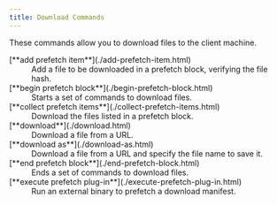```yaml
---
title: Download Commands
---
```


These commands allow you to download files to the client machine.

<dl>

  <dt>[**add prefetch item**](./add-prefetch-item.html)</dt>
  <dd>Add a file to be downloaded in a prefetch block, verifying the file hash.</dd>

  <dt>[**begin prefetch block**](./begin-prefetch-block.html)</dt>
  <dd>Starts a set of commands to download files.</dd>

  <dt>[**collect prefetch items**](./collect-prefetch-items.html)</dt>
  <dd>Download the files listed in a prefetch block.</dd>

  <dt>[**download**](./download.html)</dt>
  <dd>Download a file from a URL.</dd>

  <dt>[**download as**](./download-as.html)</dt>
  <dd>Download a file from a URL and specify the file name to save it.</dd>

  <dt>[**end prefetch block**](./end-prefetch-block.html)</dt>
  <dd>Ends a set of commands to download files.</dd>

  <dt>[**execute prefetch plug-in**](./execute-prefetch-plug-in.html)</dt>
  <dd>Run an external binary to prefetch a download manifest.</dd>

</dl>
